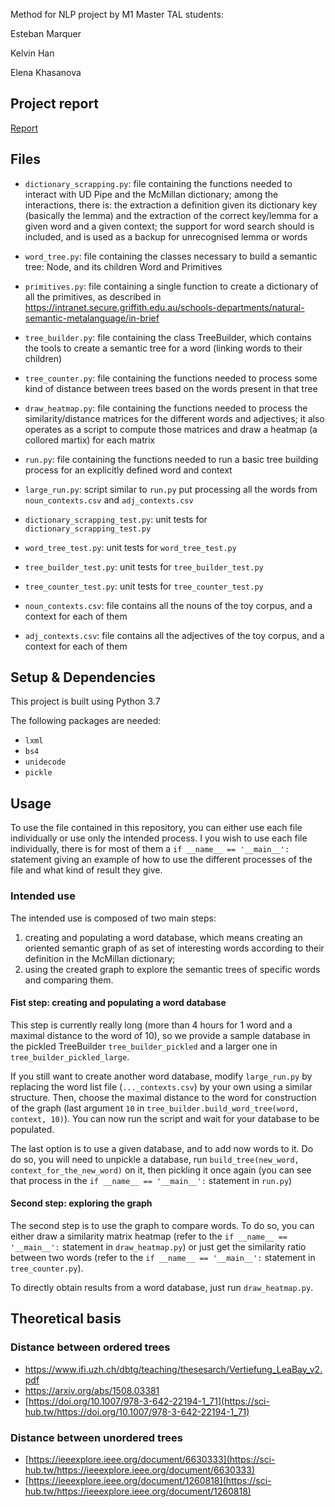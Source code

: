 
Method for NLP project
by M1 Master TAL students:

Esteban Marquer

Kelvin Han

Elena Khasanova

## Project report
[Report](https://github.com/elenakhas/semantic-mining/blob/master/SemanticMining.Report.pdf)

## Files
* `dictionary_scrapping.py`: file containing the functions needed to interact with UD Pipe and the McMillan dictionary; 
among the interactions, there is: the extraction a definition given its dictionary key (basically the lemma) and the 
extraction of the correct key/lemma for a given word and a given context; the support for word search should is 
included, and is used as a backup for unrecognised lemma or words
* `word_tree.py`: file containing the classes necessary to build a semantic tree: Node, and its children Word and 
Primitives
* `primitives.py`: file containing a single function to create a dictionary of all the primitives, as described in 
https://intranet.secure.griffith.edu.au/schools-departments/natural-semantic-metalanguage/in-brief
* `tree_builder.py`: file containing the class TreeBuilder, which contains the tools to create a semantic tree for a 
word (linking words to their children)
* `tree_counter.py`: file containing the functions needed to process some kind of distance between trees based on the
words present in that tree
* `draw_heatmap.py`: file containing the functions needed to process the similarity/distance matrices for the different 
words and adjectives; it also operates as a script to compute those matrices and draw a heatmap (a collored martix) for
each matrix
* `run.py`: file containing the functions needed to run a basic tree building process for an explicitly defined word and
context
* `large_run.py`: script similar to `run.py` put processing all the words from `noun_contexts.csv` and
`adj_contexts.csv`

* `dictionary_scrapping_test.py`: unit tests for `dictionary_scrapping_test.py`
* `word_tree_test.py`: unit tests for `word_tree_test.py`
* `tree_builder_test.py`: unit tests for `tree_builder_test.py`
* `tree_counter_test.py`: unit tests for `tree_counter_test.py`

* `noun_contexts.csv`: file contains all the nouns of the toy corpus, and a context for each of them
* `adj_contexts.csv`: file contains all the adjectives of the toy corpus, and a context for each of them

## Setup & Dependencies
This project is built using Python 3.7

The following packages are needed:
* `lxml`
* `bs4`
* `unidecode`
* `pickle`

## Usage
To use the file contained in this repository, you can either use each file individually or use only the intended 
process. I you wish to use each file individually, there is for most of them a ``if __name__ == '__main__':`` statement
giving an example of how to use the different processes of the file and what kind of result they give.

### Intended use
The intended use is composed of two main steps:
1. creating and populating a word database, which means creating an oriented semantic graph of as set of 
interesting words according to their definition in the McMillan dictionary;
2. using the created graph to explore the semantic trees of specific words and comparing them.

#### Fist step: creating and populating a word database
This step is currently really long (more than 4 hours for 1 word and a maximal distance to the word of 10), so we 
provide a sample database in the pickled TreeBuilder `tree_builder_pickled` and a larger one in 
`tree_builder_pickled_large`.

If you still want to create another word database, modify `large_run.py` by replacing the word list file
(`..._contexts.csv`) by your own using a similar structure. Then, choose the maximal distance to the word for 
construction of the graph (last argument `10` in `tree_builder.build_word_tree(word, context, 10)`).
You can now run the script and wait for your database to be populated.

The last option is to use a given database, and to add now words to it.
Do do so, you will need to unpickle a database, run `build_tree(new_word, context_for_the_new_word)` on it, then 
pickling it once again (you can see that process in the ``if __name__ == '__main__':`` statement in `run.py`)

#### Second step: exploring the graph
The second step is to use the graph to compare words. To do so, you can either draw a similarity matrix heatmap (refer 
to the ``if __name__ == '__main__':`` statement in `draw_heatmap.py`) or just get the similarity ratio between two words
(refer to the ``if __name__ == '__main__':`` statement in `tree_counter.py`).

To directly obtain results from a word database, just run `draw_heatmap.py`.

## Theoretical basis
### Distance between ordered trees
* https://www.ifi.uzh.ch/dbtg/teaching/thesesarch/Vertiefung_LeaBay_v2.pdf
* https://arxiv.org/abs/1508.03381
* [https://doi.org/10.1007/978-3-642-22194-1_71](https://sci-hub.tw/https://doi.org/10.1007/978-3-642-22194-1_71)

### Distance between unordered trees
* [https://ieeexplore.ieee.org/document/6630333](https://sci-hub.tw/https://ieeexplore.ieee.org/document/6630333)
* [https://ieeexplore.ieee.org/document/1260818](https://sci-hub.tw/https://ieeexplore.ieee.org/document/1260818)
